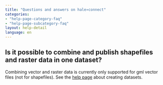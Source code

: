 ```yaml
---
title: "Questions and answers on hale»connect"
categories:
- "help-page-category-faq"
- "help-page-subcategory-faq"
layout: help-detail
language: en
---
```


<h2>Is it possible to combine and publish shapefiles and raster data in one dataset?</h2>

Combining vector and raster data is currently only supported for gml vector files (not for shapefiles).
See the <a href="https://www.wetransform.to/help/en/help-page-category-datasetworkflow/help-page-subcategory-datasetworkflowcreatedataset/2015/01/10/dataset-create/">help page</a> about creating datasets.


